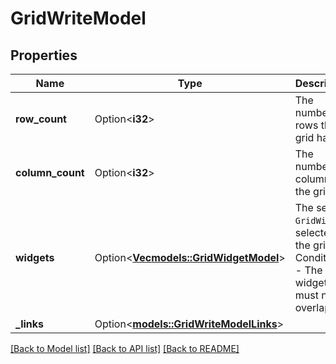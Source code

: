 # GridWriteModel

## Properties

Name | Type | Description | Notes
------------ | ------------- | ------------- | -------------
**row_count** | Option<**i32**> | The number of rows the grid has | [optional]
**column_count** | Option<**i32**> | The number of columns the grid has | [optional]
**widgets** | Option<[**Vec<models::GridWidgetModel>**](GridWidgetModel.md)> | The set of `GridWidget`s selected for the grid.  # Conditions  - The widgets must not overlap. | [optional]
**_links** | Option<[**models::GridWriteModelLinks**](GridWriteModel__links.md)> |  | [optional]

[[Back to Model list]](../README.md#documentation-for-models) [[Back to API list]](../README.md#documentation-for-api-endpoints) [[Back to README]](../README.md)


